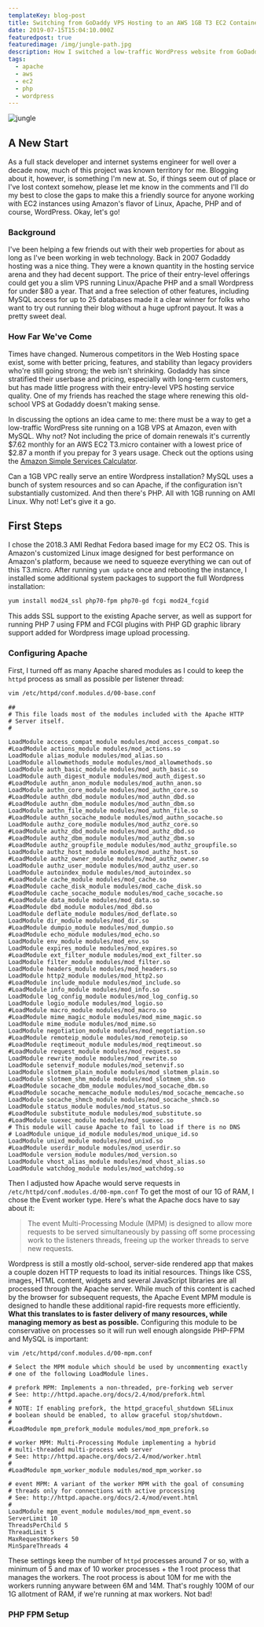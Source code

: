 ```yaml
---
templateKey: blog-post
title: Switching from GoDaddy VPS Hosting to an AWS 1GB T3 EC2 Container
date: 2019-07-15T15:04:10.000Z
featuredpost: true
featuredimage: /img/jungle-path.jpg
description: How I switched a low-traffic WordPress website from GoDaddy to AWS
tags:
  - apache
  - aws
  - ec2
  - php
  - wordpress
---
```


![jungle](/img/jungle-path.jpg)

## A New Start

As a full stack developer and internet systems engineer for well over a decade now, much of this project was known territory for me. Blogging about it, however, is something I'm new at. So, if things seem out of place or I've lost context somehow, please let me know in the comments and I'll do my best to close the gaps to make this a friendly source for anyone working with EC2 instances using Amazon's flavor of Linux, Apache, PHP and of course, WordPress. Okay, let's go!

### Background

I've been helping a few friends out with their web properties for about as long as I've been working in web technology. Back in 2007 Godaddy hosting was a nice thing. They were a known quantity in the hosting service arena and they had decent support. The price of their entry-level offerings could get you a slim VPS running Linux/Apache PHP and a small Wordpress for under \$80 a year. That and a free selection of other features, including MySQL access for up to 25 databases made it a clear winner for folks who want to try out running their blog without a huge upfront payout. It was a pretty sweet deal.

### How Far We've Come

Times have changed. Numerous competitors in the Web Hosting space exist, some with better pricing, features, and stability than legacy providers who're still going strong; the web isn't shrinking. Godaddy has since stratified their userbase and pricing, especially with long-term customers, but has made little progress with their entry-level VPS hosting service quality. One of my friends has reached the stage where renewing this old-school VPS at Godaddy doesn't making sense.

In discussing the options an idea came to me: there must be a way to get a low-traffic WordPress site running on a 1GB VPS at Amazon, even with MySQL. Why not? Not including the price of domain renewals it's currently $7.62 monthly for an AWS EC2 T3.micro container with a lowest price of $2.87 a month if you prepay for 3 years usage. Check out the options using the [Amazon Simple Services Calculator](https://calculator.s3.amazonaws.com/index.html).

Can a 1GB VPC really serve an entire Wordpress installation? MySQL uses a bunch of system resources and so can Apache, if the configuration isn't substantially customized. And then there's PHP. All with 1GB running on AMI Linux. Why not! Let's give it a go.

## First Steps

I chose the 2018.3 AMI Redhat Fedora based image for my EC2 OS. This is Amazon's customized Linux image designed for best performance on Amazon's platform, because we need to squeeze everything we can out of this T3.micro. After running `yum update` once and rebooting the instance, I installed some additional system packages to support the full Wordpress installation:

```bash
yum install mod24_ssl php70-fpm php70-gd fcgi mod24_fcgid
```

This adds SSL support to the existing Apache server, as well as support for running PHP 7 using FPM and FCGI plugins with PHP GD graphic library support added for Wordpress image upload processing.

### Configuring Apache

First, I turned off as many Apache shared modules as I could to keep the `httpd` process as small as possible per listener thread:

```bash
vim /etc/httpd/conf.modules.d/00-base.conf
```

```apacheconf
##
# This file loads most of the modules included with the Apache HTTP
# Server itself.
#

LoadModule access_compat_module modules/mod_access_compat.so
#LoadModule actions_module modules/mod_actions.so
LoadModule alias_module modules/mod_alias.so
LoadModule allowmethods_module modules/mod_allowmethods.so
LoadModule auth_basic_module modules/mod_auth_basic.so
LoadModule auth_digest_module modules/mod_auth_digest.so
#LoadModule authn_anon_module modules/mod_authn_anon.so
LoadModule authn_core_module modules/mod_authn_core.so
#LoadModule authn_dbd_module modules/mod_authn_dbd.so
#LoadModule authn_dbm_module modules/mod_authn_dbm.so
LoadModule authn_file_module modules/mod_authn_file.so
#LoadModule authn_socache_module modules/mod_authn_socache.so
LoadModule authz_core_module modules/mod_authz_core.so
#LoadModule authz_dbd_module modules/mod_authz_dbd.so
#LoadModule authz_dbm_module modules/mod_authz_dbm.so
#LoadModule authz_groupfile_module modules/mod_authz_groupfile.so
LoadModule authz_host_module modules/mod_authz_host.so
#LoadModule authz_owner_module modules/mod_authz_owner.so
LoadModule authz_user_module modules/mod_authz_user.so
LoadModule autoindex_module modules/mod_autoindex.so
#LoadModule cache_module modules/mod_cache.so
#LoadModule cache_disk_module modules/mod_cache_disk.so
#LoadModule cache_socache_module modules/mod_cache_socache.so
#LoadModule data_module modules/mod_data.so
#LoadModule dbd_module modules/mod_dbd.so
LoadModule deflate_module modules/mod_deflate.so
LoadModule dir_module modules/mod_dir.so
#LoadModule dumpio_module modules/mod_dumpio.so
#LoadModule echo_module modules/mod_echo.so
LoadModule env_module modules/mod_env.so
LoadModule expires_module modules/mod_expires.so
#LoadModule ext_filter_module modules/mod_ext_filter.so
LoadModule filter_module modules/mod_filter.so
LoadModule headers_module modules/mod_headers.so
LoadModule http2_module modules/mod_http2.so
#LoadModule include_module modules/mod_include.so
#LoadModule info_module modules/mod_info.so
LoadModule log_config_module modules/mod_log_config.so
LoadModule logio_module modules/mod_logio.so
#LoadModule macro_module modules/mod_macro.so
#LoadModule mime_magic_module modules/mod_mime_magic.so
LoadModule mime_module modules/mod_mime.so
LoadModule negotiation_module modules/mod_negotiation.so
#LoadModule remoteip_module modules/mod_remoteip.so
#LoadModule reqtimeout_module modules/mod_reqtimeout.so
#LoadModule request_module modules/mod_request.so
LoadModule rewrite_module modules/mod_rewrite.so
LoadModule setenvif_module modules/mod_setenvif.so
LoadModule slotmem_plain_module modules/mod_slotmem_plain.so
LoadModule slotmem_shm_module modules/mod_slotmem_shm.so
#LoadModule socache_dbm_module modules/mod_socache_dbm.so
#LoadModule socache_memcache_module modules/mod_socache_memcache.so
LoadModule socache_shmcb_module modules/mod_socache_shmcb.so
LoadModule status_module modules/mod_status.so
#LoadModule substitute_module modules/mod_substitute.so
#LoadModule suexec_module modules/mod_suexec.so
# This module will cause Apache to fail to load if there is no DNS
# LoadModule unique_id_module modules/mod_unique_id.so
LoadModule unixd_module modules/mod_unixd.so
#LoadModule userdir_module modules/mod_userdir.so
LoadModule version_module modules/mod_version.so
LoadModule vhost_alias_module modules/mod_vhost_alias.so
LoadModule watchdog_module modules/mod_watchdog.so
```

Then I adjusted how Apache would serve requests in `/etc/httpd/conf.modules.d/00-mpm.conf` To get the most of our 1G of RAM, I chose the Event worker type. Here's what the Apache docs have to say about it:

> The event Multi-Processing Module (MPM) is designed to allow more requests to be served simultaneously by passing off some processing work to the listeners threads, freeing up the worker threads to serve new requests.

Wordpress is still a mostly old-school, server-side rendered app that makes a couple dozen HTTP requests to load its initial resources. Things like CSS, images, HTML content, widgets and several JavaScript libraries are all processed through the Apache server. While much of this content is cached by the browser for subsequent requests, the Apache Event MPM module is designed to handle these additional rapid-fire requests more efficiently. **What this translates to is faster delivery of many resources, while managing memory as best as possible.** Configuring this module to be conservative on processes so it will run well enough alongside PHP-FPM and MySQL is important:

```bash
vim /etc/httpd/conf.modules.d/00-mpm.conf
```

```apacheconf
# Select the MPM module which should be used by uncommenting exactly
# one of the following LoadModule lines.

# prefork MPM: Implements a non-threaded, pre-forking web server
# See: http://httpd.apache.org/docs/2.4/mod/prefork.html
#
# NOTE: If enabling prefork, the httpd_graceful_shutdown SELinux
# boolean should be enabled, to allow graceful stop/shutdown.
#
#LoadModule mpm_prefork_module modules/mod_mpm_prefork.so

# worker MPM: Multi-Processing Module implementing a hybrid
# multi-threaded multi-process web server
# See: http://httpd.apache.org/docs/2.4/mod/worker.html
#
#LoadModule mpm_worker_module modules/mod_mpm_worker.so

# event MPM: A variant of the worker MPM with the goal of consuming
# threads only for connections with active processing
# See: http://httpd.apache.org/docs/2.4/mod/event.html
#
LoadModule mpm_event_module modules/mod_mpm_event.so
ServerLimit 10
ThreadsPerChild 5
ThreadLimit 5
MaxRequestWorkers 50
MinSpareThreads 4
```

These settings keep the number of `httpd` processes around 7 or so, with a minimum of 5 and max of 10 worker processes + the 1 root process that manages the workers. The root process is about 10M for me with the workers running anyware between 6M and 14M. That's roughly 100M of our 1G allotment of RAM, if we're running at max workers. Not bad!

### PHP FPM Setup
